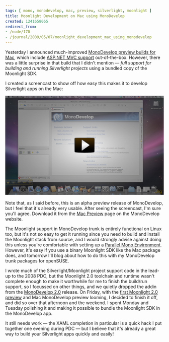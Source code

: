```yaml
---
tags: [ mono, monodevelop, mac, preview, silverlight, moonlight ]
title: Moonlight Development on Mac using MonoDevelop
created: 1241658065
redirect_from:
- /node/170
- /journal/2009/05/07/moonlight_development_mac_using_monodevelop
---
```

Yesterday I announced much-improved [MonoDevelop preview builds for
Mac](/journal/2009/05/06/monodevelop_mac_preview_builds), which include [ASP.NET
MVC support](/journal/2009/04/04/monodevelop_aspnet_mvc_mac) out-of-the-box.
However, there was a little surprise in that build that I didn't mention &mdash;
*full support for building and running Silverlight projects* using a bundled
copy of the Moonlight SDK.

I created a screencast to show off how easy this makes it to develop Silverlight apps on the Mac:<!--break-->

[![Screencast of Moonlight on Mac](/files/screencasts/MonoDevelopMacMoonlightPreview.png)](/files/screencasts/MonoDevelopMacMoonlightPreview.swf)

Note that, as I said before, this is an alpha preview release of MonoDevelop,
but I feel that it's already very usable. After seeing the screencast, I'm sure
you'll agree. Download it from the [Mac
Preview](http://monodevelop.com/Download/Mac_Preview) page on the MonoDevelop
website.

The Moonlight support in MonoDevelop trunk is entirely functional on Linux too,
but it's not so easy to get it running since you need to build and install the
Moonlight stack from source, and I would strongly advise against doing this
unless you're comfortable with setting up a [Parallel Mono
Environment](http://www.mono-project.com/Parallel_Mono_Environments). However,
it's easy if you use a binary Moonlight SDK like the Mac package does, and
tomorrow I'll blog about how to do this with my MonoDevelop trunk packages for
openSUSE.

I wrote much of the Silverlight/Moonlight project support code in the lead-up to
the 2008 PDC, but the Moonlight 2.0 toolchain and runtime wasn't complete enough
to make it worthwhile for me to finish the build/run support, so I focussed on
other things, and we quietly dropped the addin from the [MonoDevelop
2.0](http://monodevelop.com/Download/MonoDevelop_2.0_Released) release. On
Friday, with the [first Moonlight 2.0
preview](http://tirania.org/blog/archive/2009/May-04.html) and Mac MonoDevelop
preview looming, I decided to finish it off, and did so over that afternoon and
the weekend. I spent Monday and Tuesday polishing it and making it possible to
bundle the Moonlight SDK in the MonoDevelop app.

It still needs work &mdash; the XAML completion in particular is a quick hack I
put together one evening during PDC &mdash; but I believe that it's already a
great way to build your Silverlight apps quickly and easily!
